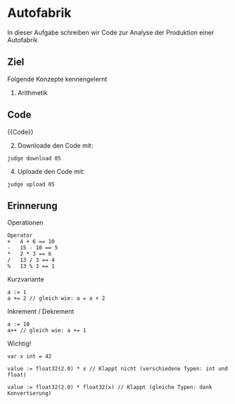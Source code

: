 # Autofabrik

In dieser Aufgabe schreiben wir Code zur Analyse der Produktion einer Autofabrik


## Ziel

Folgende Konzepte kennengelernt
1. Arithmetik

## Code

{{Code}}

2. Downloade den Code mit:   

```
judge download 05
```


4. Uploade den Code mit:
```
judge upload 05
```

## Erinnerung

Operationen
```
Operator
+ 	4 + 6 == 10
- 	15 - 10 == 5
* 	2 * 3 == 6
/ 	13 / 3 == 4
% 	13 % 3 == 1
```

Kurzvariante
```
a := 1
a += 2 // gleich wie: a = a + 2
```

Inkrement / Dekrement

```
a := 10
a++ // gleich wie: a += 1
```

Wichtig!
```
var x int = 42

value := float32(2.0) * x // Klappt nicht (verschiedene Typen: int und float)

value := float32(2.0) * float32(x) // Klappt (gleiche Typen: dank Konvertierung)
```
